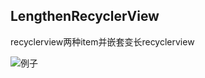 ## LengthenRecyclerView

recyclerview两种item并嵌套变长recyclerview

![例子](https://github.com/Allenknight/LengthenRecyclerView/tree/master/pic/demo.gif)